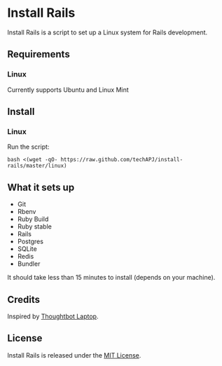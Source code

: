 Install Rails
======

Install Rails is a script to set up a Linux system for Rails development.

Requirements
------------

### Linux

Currently supports Ubuntu and Linux Mint

Install
-------

### Linux

Run the script:

    bash <(wget -qO- https://raw.github.com/techAPJ/install-rails/master/linux)

What it sets up
---------------

* Git
* Rbenv
* Ruby Build
* Ruby stable
* Rails
* Postgres
* SQLite
* Redis
* Bundler

It should take less than 15 minutes to install (depends on your machine).

Credits
-------

Inspired by [Thoughtbot Laptop](https://github.com/thoughtbot/laptop).

License
-------

Install Rails is released under the [MIT License](http://www.opensource.org/licenses/MIT).
